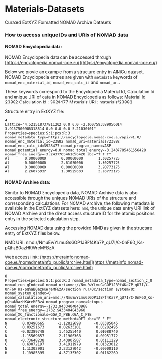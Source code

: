 # Materials-Datasets
Curated ExtXYZ Formatted NOMAD Archive Datasets

### How to access unique IDs and URIs of NOMAD data

#### NOMAD Encyclopedia data:

NOMAD Encyclopedia data can be accessed through [https://encyclopedia.nomad-coe.eu/](https://encyclopedia.nomad-coe.eu/)

Below we provie an example from a structure entry in AlNiCu dataset.
NOMAD Encyclopedia entries are given with `metadata` keywords of `nomad_enc_material_id`, `nomad_enc_calc_id` and `nomad_uri`.
 
These keywords correspond to the Encyclopedia Material Id, Calculation Id and unique URI of data in NOMAD Encyclopedia as follows:
Material Id :  23882
Calculation Id : 3928477
Materials URI : materials/23882

Structure entry in ExtXYZ file:
```
4
Lattice="4.521518737811202 0.0 0.0 -2.2607593689056014 3.9157500906318514 0.0 0.0 0.0 5.21030901" Properties=species:S:1:pos:R:3 nomad_metadata_type=https://encyclopedia.nomad-coe.eu/api/v1.0/ nomad_enc_material_id=23882 nomad_uri=materials/23882 nomad_enc_calc_id=3928477 nomad_program_name=VASP nomad_potential_energy=0.0 nomad_total_energy=-3.2437785461656428 nomad_free_energy=-3.2437785461656428 pbc="T T T"
Al       0.00000000       0.00000000       1.30257725 
Al      -0.00000000       2.61050006       1.30257725 
Al       0.00000000       0.00000000       3.90773176 
Al       2.26075937       1.30525003       3.90773176
```


#### NOMAD Archive data:

Similar to NOMAD Encyclopedia data, NOMAD Archive data is also accessible through the uniques NOMAD URIs of the structure and corresponding calculations. For NOMAD Archive, the following metadata is available in the ExtXYZ datasets here: `nmd`, the unique data entry URI link of NOMAD Archive and the direct access structure ID for the atomic positions entry in the selected calculation step.

Accessing NOMAD data using the provided NMD as given in the structure entry of ExtXYZ files below:

NMD URI: nmd://NmuEwYLmuGsGOP1JBPf4Ka7P_qU7I/C-0nF6O_Ks-pQhaB0azHKWreMFBzA

Web access link: 
[https://metainfo.nomad-coe.eu/nomadmetainfo_public/archive.html](https://metainfo.nomad-coe.eu/nomadmetainfo_public/archive.html)

```
8
Properties=species:S:1:pos:R:3 nomad_metadata_type=nomad_section_2_0 nomad_run_gIndex=0 nomad_uri=nmd://NmuEwYLmuGsGOP1JBPf4Ka7P_qU7I/C-0nF6O_Ks-pQhaB0azHKWreMFBzA/section_run/0c/section_system/0c nomad_system_gIndex=0 nomad_calculation_uri=nmd://NmuEwYLmuGsGOP1JBPf4Ka7P_qU7I/C-0nF6O_Ks-pQhaB0azHKWreMFBzA nomad_program_name=Octopus nomad_total_energy=-1732.9433404043968 nomad_free_energy=-1732.9433404043968 nomad_XC_functionals=GGA_X_PBE,GGA_C_PBE nomad_electronic_structure_method=DFT pbc="F F F"
N       0.03490665      -1.12822698      -0.00385045 
C       0.00251673       0.02635101       0.00282495 
C      -0.02389748       1.45255440       0.01088740 
N      -1.15569657       2.11906368       0.02951772 
O      -0.73648238       3.43907507       0.03111229 
C       0.60072197       3.41911979       0.01323012 
N       1.11302901       2.23127042      -0.00000110 
H       1.10985395       4.37135302       0.01162269
```
